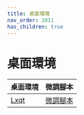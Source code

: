 ```yaml
---
title: 桌面環境
nav_order: 1011
has_children: true
---
```



# 桌面環境

| 桌面環境 | 微調腳本 |
| --- | --- |
| [Lxqt](https://samwhelp.github.io/note-about-lubuntu/read/master/desktop-environment/lxqt.html) | [微調腳本](https://github.com/samwhelp/lubuntu-adjustment/tree/main/prototype/main/lxqt-config/Main) |
